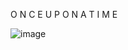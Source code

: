 O N C E   U P O N   A   T I M E

![image](https://github.com/user-attachments/assets/06974296-31ca-486f-9f88-a19603f2057c)


<!---
SantiagoPalacios18/SantiagoPalacios18 is a ✨ special ✨ repository because its `README.md` (this file) appears on your GitHub profile.
You can click the Preview link to take a look at your changes.
--->
